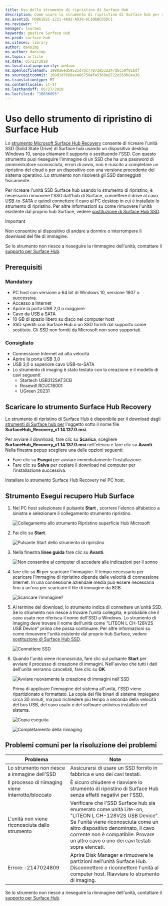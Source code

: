 ```yaml
---
title: Uso dello strumento di ripristino di Surface Hub
description: Come usare lo strumento di ripristino di Surface hub per ricreare l'immagine dell'SSD.
ms.assetid: FDB6182C-1211-4A92-A930-6C106BCD5DC1
ms.reviewer: ''
manager: laurawi
keywords: gestire Surface Hub
ms.prod: surface-hub
ms.sitesec: library
author: dansimp
ms.author: dansimp
ms.topic: article
ms.date: 05/22/2018
ms.localizationpriority: medium
ms.openlocfilehash: 1988a6ed59525d7dc77872e532247dbc50f01bdf
ms.sourcegitcommit: 109d1d7608ac4667564fa5369e8722e569b8ea36
ms.translationtype: MT
ms.contentlocale: it-IT
ms.lasthandoff: 06/27/2020
ms.locfileid: "10836893"
---
```

# Uso dello strumento di ripristino di Surface Hub

Lo [strumento Microsoft Surface Hub Recovery](https://www.microsoft.com/download/details.aspx?id=52210) consente di ricreare l'unità SSD (Solid State Drive) di Surface hub usando un dispositivo desktop Windows 10, senza chiamare il supporto o sostituendo l'SSD. Con questo strumento puoi rieseguire l'immagine di un SSD che ha una password di amministratore sconosciuta, errori di avvio, non è riuscito a completare un ripristino del cloud o per un dispositivo con una versione precedente del sistema operativo. Lo strumento non risolverà gli SSD danneggiati fisicamente.

Per ricreare l'unità SSD Surface hub usando lo strumento di ripristino, è necessario rimuovere l'SSD dall'hub di Surface, connettere il drive al cavo USB-to-SATA e quindi connettere il cavo al PC desktop in cui è installato lo strumento di ripristino. Per altre informazioni su come rimuovere l'unità esistente dal proprio hub Surface, vedere [sostituzione di Surface Hub SSD](surface-hub-ssd-replacement.md).

> [!IMPORTANT]
> Non consentire al dispositivo di andare a dormire o interrompere il download del file di immagine.

Se lo strumento non riesce a rieseguire la riimmagine dell'unità, contattare il [supporto per Surface Hub](https://support.microsoft.com/help/4037644/surface-contact-surface-warranty-and-software-support).

## Prerequisiti

### Mandatory

- PC host con versione a 64 bit di Windows 10, versione 1607 o successiva.
- Accesso a Internet
- Aprire la porta USB 2,0 o maggiore
- Cavo da USB a SATA
- 10 GB di spazio libero su disco nel computer host
- SSD spediti con Surface Hub o un SSD forniti dal supporto come sostituto. Gli SSD non forniti da Microsoft non sono supportati.

### Consigliato

- Connessione Internet ad alta velocità
- Aprire la porta USB 3,0
- USB 3,0 o superiore cavo USB-to-SATA
- Lo strumento di imaging è stato testato con la creazione e il modello di cavi seguenti:
    - Startech USB312SAT3CB
    - Rosewill RCUC16001
    - UGreen 20231

## Scaricare lo strumento Surface Hub Recovery

Lo strumento di ripristino di Surface Hub è disponibile per il download dagli [strumenti di Surface hub per](https://www.microsoft.com/download/details.aspx?id=52210) l'oggetto sotto il nome file **SurfaceHub_Recovery_v1.14.137.0.msi**.

Per avviare il download, fare clic su **Scarica**, scegliere **SurfaceHub_Recovery_v1.14.137.0.msi** nell'elenco e fare clic su **Avanti**. Nella finestra popup scegliere una delle opzioni seguenti:

- Fare clic su **Esegui** per avviare immediatamente l'installazione.
- Fare clic su **Salva** per copiare il download nel computer per l'installazione successiva.

Installare lo strumento Surface Hub Recovery nel PC host.

## Strumento Esegui recupero Hub Surface

1. Nel PC host selezionare il pulsante **Start** , scorrere l'elenco alfabetico a sinistra e selezionare il collegamento strumento ripristino.

    ![Collegamento allo strumento Ripristino superficie Hub Microsoft](images/shrt-shortcut.png)

2. Fai clic su **Start**.

    ![Pulsante Start dello strumento di ripristino](images/shrt-start.png)

3. Nella finestra **linee guida** fare clic su **Avanti**.

    ![Non consentire al computer di accedere alle indicazioni per il sonno](images/shrt-guidance.png)

4. fare clic su **Sì** per scaricare l'immagine. Il tempo necessario per scaricare l'immagine di ripristino dipende dalle velocità di connessione Internet. In una connessione aziendale media può essere necessaria fino a un'ora per scaricare il file di immagine da 8GB.

    ![Scaricare l'immagine?](images/shrt-download.png)

5. Al termine del download, lo strumento indica di connettere un'unità SSD. Se lo strumento non riesce a trovare l'unità collegata, è probabile che il cavo usato non riferisca il nome dell'SSD a Windows.  Lo strumento di imaging deve trovare il nome dell'unità come "LITEON L CH-128V2S USB Device" prima che possa continuare.  Per altre informazioni su come rimuovere l'unità esistente dal proprio hub Surface, vedere [sostituzione di Surface Hub SSD](surface-hub-ssd-replacement.md).

    ![Connettere SSD](images/shrt-drive.png)

6. Quando l'unità viene riconosciuta, fare clic sul pulsante **Start** per avviare il processo di creazione di immagini. Nell'avviso che tutti i dati dell'unità verranno cancellati, fare clic su **OK**.

    ![Avviare nuovamente la creazione di immagini nell'SSD](images/shrt-drive-start.png)

    Prima di applicare l'immagine del sistema all'unità, l'SSD viene ripartizionato e formattato. La copia dei file binari di sistema impiegano circa 30 minuti, ma può richiedere più tempo a seconda della velocità del bus USB, del cavo usato o del software antivirus installato nel sistema.

    ![Copia eseguita](images/shrt-done.png)

    ![Completamento della riimaging](images/shrt-complete.png)

## Problemi comuni per la risoluzione dei problemi

Problema | Note
--- | ---
Lo strumento non riesce a immagine dell'SSD | Assicurarsi di usare un SSD fornito in fabbrica e uno dei cavi testati.
Il processo di riimaging viene interrotto/bloccato | È sicuro chiudere e riavviare lo strumento di ripristino di Surface Hub senza effetti negativi per l'SSD.
L'unità non viene riconosciuta dallo strumento | Verificare che l'SSD Surface hub sia enumerato come unità Lite-on, "LITEON L CH-128V2S USB Device".  Se l'unità viene riconosciuta come un altro dispositivo denominato, il cavo corrente non è compatibile. Provare un altro cavo o uno dei cavi testati sopra elencati.
Errore:-2147024809 | Aprire Disk Manager e rimuovere le partizioni nell'unità Surface Hub.  Disconnettere e riconnettere l'unità al computer host. Riavviare lo strumento di imaging.

Se lo strumento non riesce a rieseguire la riimmagine dell'unità, contattare il [supporto per Surface Hub](https://support.microsoft.com/help/4037644/surface-contact-surface-warranty-and-software-support).
